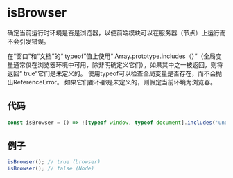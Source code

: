 # isBrowser

确定当前运行时环境是否是浏览器，以便前端模块可以在服务器（节点）上运行而不会引发错误。

在“窗口”和“文档”的“ typeof”值上使用“ Array.prototype.includes（）”（全局变量通常仅在浏览器环境中可用，除非明确定义它们），如果其中之一被返回，则将返回“ true”它们是未定义的。
使用typeof可以检查全局变量是否存在，而不会抛出ReferenceError。
如果它们都不都是未定义的，则假定当前环境为浏览器。

## 代码

```js
const isBrowser = () => ![typeof window, typeof document].includes('undefined');
```

## 例子

```js
isBrowser(); // true (browser)
isBrowser(); // false (Node)
```

